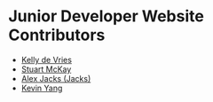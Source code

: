 # Junior Developer Website Contributors

- [Kelly de Vries](https://github.com/kdv24)
- [Stuart McKay](https://github.com/MCStuart)
- [Alex Jacks (Jacks)](https://github.com/alexanderjacks)
- [Kevin Yang](https://github.com/kevy7)
